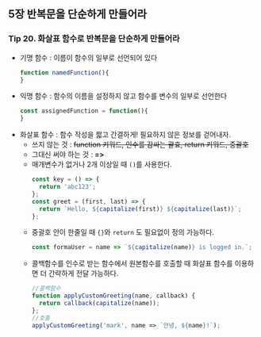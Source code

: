 ## 5장 반복문을 단순하게 만들어라

### Tip 20. 화살표 함수로 반복문을 단순하게 만들어라
- 기명 함수 : 이름이 함수의 일부로 선언되어 있다
    ```js
    function namedFunction(){
    }
    ```
- 익명 함수 : 함수의 이름을 설정하지 않고 함수를 변수의 일부로 선언한다
    ```js
    const assignedFunction = function(){
    }
    ```
- 화살표 함수 : 함수 작성을 짧고 간결하게! 필요하지 않은 정보를 걷어내자.
  - 쓰지 않는 것 : ~~function 키워드, 인수를 감싸는 괄효, return 키워드, 중괄호~~ 
  - 그대신 써야 하는 것 : __=>__
  - 매개변수가 없거나 2개 이상일 때 `()`를 사용한다.
    ```js
    const key = () => {
      return 'abc123';
    };
    const greet = (first, last) => {
      return `Hello, ${capitalize(first)} ${capitalize(last)}`;
    };
    ```
  - 중괄호 안이 한줄일 때 `{}`와 `return` 도 필요없이 정의 가능하다.
    ```js
    const formaUser = name => `${capitalize(name)} is logged in.`;
    ```
  - 콜백함수를 인수로 받는 함수에서 원본함수를 호출할 때 화살표 함수를 이용하면 더 간략하게 전달 가능하다.
    ```javascript
    //콜백함수
    function applyCustomGreeting(name, callback) {
      return callback(capitalize(name));
    };
    //호출
    applyCustomGreeting('mark', name => `안녕, ${name}!`);
    ```
